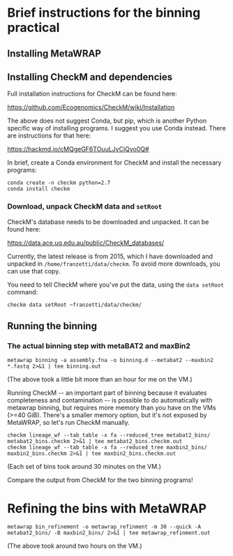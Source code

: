 # Brief instructions for the binning practical

## Installing MetaWRAP

## Installing CheckM and dependencies

Full installation instructions for CheckM can be found here:

https://github.com/Ecogenomics/CheckM/wiki/Installation

The above does not suggest Conda, but pip, which is another Python specific
way of installing programs. I suggest you use Conda instead. There are 
instructions for that here:

https://hackmd.io/cMQgeGF6TOuuLJvCjQyo0Q#

In brief, create a Conda environment for CheckM and install the necessary programs:

```
conda create -n checkm python=2.7
conda install checkm
```

### Download, unpack CheckM data and `setRoot`

CheckM's database needs to be downloaded and unpacked. It can be found here:

https://data.ace.uq.edu.au/public/CheckM_databases/

Currently, the latest release is from 2015, which I have downloaded and unpacked
in `/home/franzetti/data/checkm`. To avoid more downloads, you can use that copy.

You need to tell CheckM where you've put the data, using the `data setRoot` command:

```
checkm data setRoot ~franzetti/data/checkm/
```

## Running the binning

### The actual binning step with metaBAT2 and maxBin2

```
metawrap binning -a assembly.fna -o binning.d --metabat2 --maxbin2 *.fastq 2>&1 | tee binning.out
```

(The above took a little bit more than an hour for me on the VM.)

Running CheckM -- an important part of binning because it evaluates completeness and contamination --
is possible to do automatically with metawrap binning, but requires more memory than you have on the
VMs (>=40 GiB). There's a smaller memory option, but it's not exposed by MetaWRAP, so let's run CheckM
manually.

```
checkm lineage_wf --tab_table -x fa --reduced_tree metabat2_bins/ metabat2_bins.checkm 2>&1 | tee metabat2_bins.checkm.out
checkm lineage_wf --tab_table -x fa --reduced_tree maxbin2_bins/ maxbin2_bins.checkm 2>&1 | tee maxbin2_bins.checkm.out
```

(Each set of bins took around 30 minutes on the VM.)

Compare the output from CheckM for the two binning programs!

# Refining the bins with MetaWRAP

```
metawrap bin_refinement -o metawrap_refinment -m 30 --quick -A metabat2_bins/ -B maxbin2_bins/ 2>&1 | tee metawrap_refinment.out
```

(The above took around two hours on the VM.)
